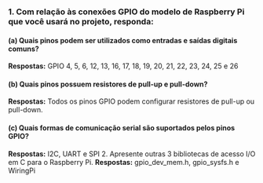 ### 1. Com relação às conexões GPIO do modelo de Raspberry Pi que você usará no projeto, responda:

#### (a) Quais pinos podem ser utilizados como entradas e saídas digitais comuns?
**Respostas:**
GPIO 4, 5, 6, 12, 13, 16, 17, 18, 19, 20, 21, 22, 23, 24, 25 e 26
#### (b) Quais pinos possuem resistores de pull-up e pull-down?
**Respostas:**
Todos os pinos GPIO podem configurar resistores de pull-up ou pull-down.
#### (c) Quais formas de comunicação serial são suportados pelos pinos GPIO?
**Respostas:**
I2C, UART e SPI
2. Apresente outras 3 bibliotecas de acesso I/O em C para o Raspberry Pi.
**Respostas:**
gpio_dev_mem.h, gpio_sysfs.h e WiringPi 
